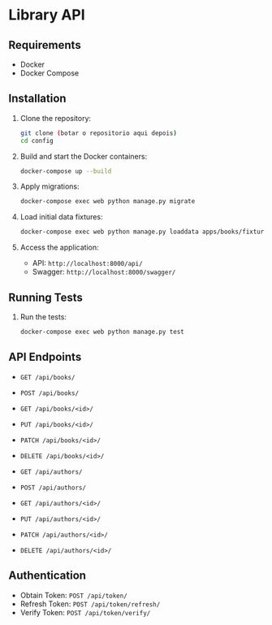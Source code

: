# Library API

## Requirements

- Docker
- Docker Compose

## Installation

1. Clone the repository:
    ```sh
   git clone (botar o repositorio aqui depois)
   cd config
   ```

2. Build and start the Docker containers:
    ```sh
   docker-compose up --build
   ```

3. Apply migrations:
    ```sh
   docker-compose exec web python manage.py migrate
   ```

4. Load initial data fixtures:
    ```sh
    docker-compose exec web python manage.py loaddata apps/books/fixtures/initial_data.json
    ```
   
5. Access the application:
    - API: `http://localhost:8000/api/`
    - Swagger: `http://localhost:8000/swagger/`

## Running Tests

1. Run the tests:
    ```sh
    docker-compose exec web python manage.py test
    ```

## API Endpoints

- `GET /api/books/`
- `POST /api/books/`
- `GET /api/books/<id>/`
- `PUT /api/books/<id>/`
- `PATCH /api/books/<id>/`
- `DELETE /api/books/<id>/`

- `GET /api/authors/`
- `POST /api/authors/`
- `GET /api/authors/<id>/`
- `PUT /api/authors/<id>/`
- `PATCH /api/authors/<id>/`
- `DELETE /api/authors/<id>/`

## Authentication

- Obtain Token: `POST /api/token/`
- Refresh Token: `POST /api/token/refresh/`
- Verify Token: `POST /api/token/verify/`